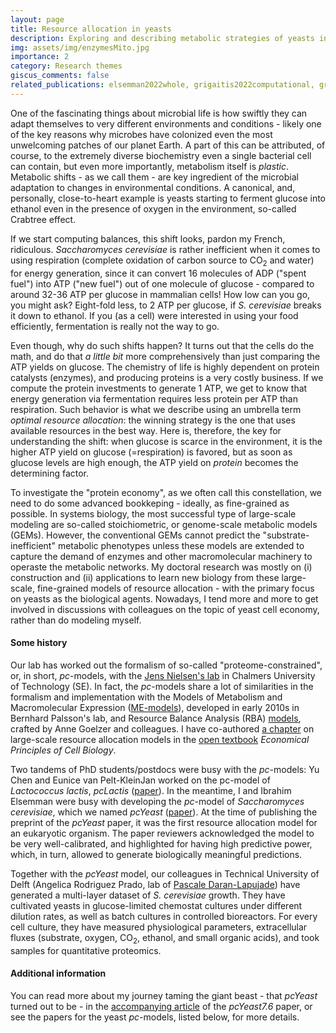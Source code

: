 ```yaml
---
layout: page
title: Resource allocation in yeasts
description: Exploring and describing metabolic strategies of yeasts in terms of cell economy
img: assets/img/enzymesMito.jpg
importance: 2
category: Research themes
giscus_comments: false
related_publications: elsemman2022whole, grigaitis2022computational, grigaitis2023elevated
---
```


One of the fascinating things about microbial life is how swiftly they can adapt themselves to very different environments and conditions - likely one of the key reasons why microbes have colonized even the most unwelcoming patches of our planet Earth. A part of this can be attributed, of course, to the extremely diverse biochemistry even a single bacterial cell can contain, but even more importantly, metabolism itself is *plastic*. Metabolic shifts - as we call them - are key ingredient of the microbial adaptation to changes in environmental conditions. A canonical, and, personally, close-to-heart example is yeasts starting to ferment glucose into ethanol even in the presence of oxygen in the environment, so-called Crabtree effect.

If we start computing balances, this shift looks, pardon my French, ridiculous. *Saccharomyces cerevisiae* is rather inefficient when it comes to using respiration (complete oxidation of carbon source to CO<sub>2</sub> and water) for energy generation, since it can convert 16 molecules of ADP ("spent fuel") into ATP ("new fuel") out of one molecule of glucose - compared to around 32-36 ATP per glucose in mammalian cells! How low can you go, you might ask? Eight-fold less, to 2 ATP per glucose, if *S. cerevisiae* breaks it down to ethanol. If you (as a cell) were interested in using your food efficiently, fermentation is really not the way to go. 

Even though, why do such shifts happen? It turns out that the cells do the math, and do that *a little bit* more comprehensively than just comparing the ATP yields on glucose. The chemistry of life is highly dependent on protein catalysts (enzymes), and producing proteins is a very costly business. If we compute the protein investments to generate 1 ATP, we get to know that energy generation via fermentation requires less protein per ATP than respiration. Such behavior is what we describe using an umbrella term *optimal resource allocation*: the winning strategy is the one that uses available resources in the best way. Here is, therefore, the key for understanding the shift: when glucose is scarce in the environment, it is the higher ATP yield on glucose (=respiration) is favored, but as soon as glucose levels are high enough, the ATP yield on *protein* becomes the determining factor. 

To investigate the "protein economy", as we often call this constellation, we need to do some advanced bookkeping - ideally, as fine-grained as possible. In systems biology, the most successful type of large-scale modeling are so-called stoichiometric, or genome-scale metabolic models (GEMs). However, the conventional GEMs cannot predict the "substrate-inefficient" metabolic phenotypes unless these models are extended to capture the demand of enzymes and other macromolecular machinery to operaste the metabolic networks. My doctoral research was mostly on (i) construction and (ii) applications to learn new biology from these large-scale, fine-grained models of resource allocation - with the primary focus on yeasts as the biological agents. Nowadays, I tend more and more to get involved in discussions with colleagues on the topic of yeast cell economy, rather than do modeling myself. 

#### Some history
Our lab has worked out the formalism of so-called "proteome-constrained", or, in short, *pc*-models, with the [Jens Nielsen's lab](https://www.sysbio.se/labs/nielsen/) in Chalmers University of Technology (SE). In fact, the *pc*-models share a lot of similarities in the formalism and implementation with the Models of Metabolism and Macromolecular Expression ([ME-models](https://www.embopress.org/doi/full/10.1038/msb.2013.52)), developed in early 2010s in Bernhard Palsson's lab, and Resource Balance Analysis (RBA) [models](https://www.sciencedirect.com/science/article/pii/S1096717615001317), crafted by Anne Goelzer and colleagues. I have co-authored [a chapter](https://zenodo.org/records/8156649) on large-scale resource allocation models in the [open textbook](https://principlescellphysiology.org/book-economic-principles/index.html) *Economical Principles of Cell Biology*.

Two tandems of PhD students/postdocs were busy with the *pc*-models: Yu Chen and Eunice van Pelt-KleinJan worked on the pc-model of *Lactococcus lactis*, *pcLactis* ([paper](https://www.embopress.org/doi/full/10.15252/msb.202010093)). In the meantime, I and Ibrahim Elsemman were busy with developing the *pc*-model of *Saccharomyces cerevisiae*, which we named *pcYeast* ([paper](https://www.nature.com/articles/s41467-022-28467-6)). At the time of publishing the preprint of the *pcYeast* paper, it was the first resource allocation model for an eukaryotic organism. The paper reviewers acknowledged the model to be very well-calibrated, and highlighted for having high predictive power, which, in turn, allowed to generate biologically meaningful predictions. 

Together with the *pcYeast* model, our colleagues in Technical University of Delft (Angelica Rodriguez Prado, lab of [Pascale Daran-Lapujade](https://www.tudelft.nl/tnw/over-faculteit/afdelingen/biotechnology/research-sections/industrial-microbiology/pascale-daran-lapujade-group)) have generated a multi-layer dataset of *S. cerevisiae* growth. They have cultivated yeasts in glucose-limited chemostat cultures under different dilution rates, as well as batch cultures in controlled bioreactors. For every cell culture, they have measured physiological parameters, extracellular fluxes (substrate, oxygen, CO<sub>2</sub>, ethanol, and small organic acids), and took samples for quantitative proteomics.

#### Additional information
You can read more about my journey taming the giant beast - that *pcYeast* turned out to be - in the [accompanying article](https://microbiologycommunity.nature.com/posts/what-would-a-yeast-do-getting-to-know-the-lifestyle-of-a-microbe) of the *pcYeast7.6* paper, or see the papers for the yeast *pc*-models, listed below, for more details.